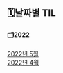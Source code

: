 ## 🗓날짜별 TIL
  #### 🗂2022
  [2022년 5월](../2022/202205.md)<br />
  [2022년 4월](../2022/202204.md)<br />